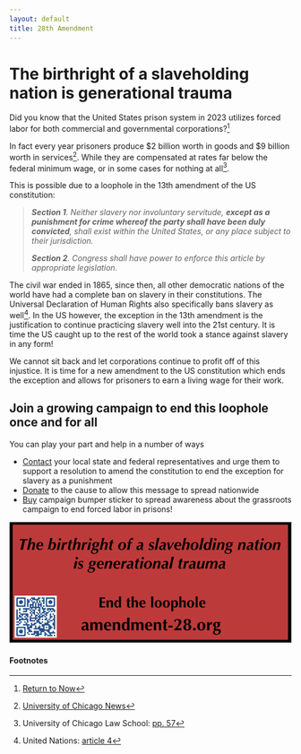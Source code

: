 ```yaml
---
layout: default
title: 28th Amendment
---
```

# The birthright of a slaveholding nation is generational trauma

Did you know that the United States prison system in 2023 utilizes forced labor for both commercial and governmental corporations?[^1]

In fact every year prisoners produce $2 billion worth in goods and $9 billion worth in services[^2]. While they are compensated at rates far below the federal minimum wage, or in some cases for nothing at all[^3].

This is possible due to a loophole in the 13th amendment of the US constitution:

> ***Section 1**. Neither slavery nor involuntary servitude, **except as a punishment for crime whereof the party shall have been duly convicted**, shall exist within the United     States, or any place subject to their jurisdiction.*
> 
>  ***Section 2**. Congress shall have power to enforce this article by appropriate legislation.*

The civil war ended in 1865, since then, all other democratic nations of the world have had a complete ban on slavery in their constitutions. The Universal Declaration of Human Rights also specifically bans slavery as well[^4]. In the US however, the exception in the 13th amendment is the justification to continue practicing slavery well into the 21st century. It is time the US caught up to the rest of the world took a stance against slavery in any form!

We cannot sit back and let corporations continue to profit off of this injustice. It is time for a new amendment to the US constitution which ends the exception and allows for prisoners to earn a living wage for their work.

## Join a growing campaign to end this loophole once and for all 

You can play your part and help in a number of ways

* [Contact](https://myreps.datamade.us/) your local state and federal representatives and urge them to support a resolution to amend the constitution to end the exception for slavery as a punishment
* [Donate](https://www.zeffy.com/en-US/donation-form/b5686e83-66e2-4024-95fd-47d57f17c7a3) to the cause to allow this message to spread nationwide
* [Buy](https://e7671c-5.myshopify.com/products/28th-amendment-campaign-sticker) campaign bumper sticker to spread awareness about the grassroots campaign to end forced labor in prisons!

![campaign-sicker](/a28-sticker.png)

#### Footnotes
[^1]:[Return to Now](https://returntonow.net/2016/06/13/prison-labor-is-the-new-american-slavery/)
[^2]:[University of Chicago News](https://news.uchicago.edu/story/us-prison-labor-programs-violate-fundamental-human-rights-new-report-finds)
[^3]:University of Chicago Law School: [pp. 57](https://chicagounbound.uchicago.edu/cgi/viewcontent.cgi?article=1003&context=ghrc)
[^4]:United Nations: [article 4](https://www.un.org/en/about-us/universal-declaration-of-human-rights#:~:text=Article%204,prohibited%20in%20all%20their%20forms.)
